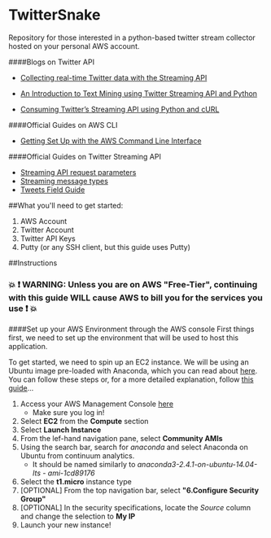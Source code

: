 # TwitterSnake
Repository for those interested in a python-based twitter stream collector hosted on your personal AWS account.

####Blogs on Twitter API
* [Collecting real-time Twitter data with the Streaming API](http://badhessian.org/2012/10/collecting-real-time-twitter-data-with-the-streaming-api/)

* [An Introduction to Text Mining using Twitter Streaming API and Python](http://adilmoujahid.com/posts/2014/07/twitter-analytics/)
* [Consuming Twitter’s Streaming API using Python and cURL](http://www.arngarden.com/2012/11/07/consuming-twitters-streaming-api-using-python-and-curl/)

####Official Guides on AWS CLI
* [Getting Set Up with the AWS Command Line Interface](http://docs.aws.amazon.com/cli/latest/userguide/cli-chap-getting-set-up.html)

####Official Guides on Twitter Streaming API
* [Streaming API request parameters](https://dev.twitter.com/streaming/overview/request-parameters)
* [Streaming message types](https://dev.twitter.com/streaming/overview/messages-types#public_stream_messages)
* [Tweets Field Guide](https://dev.twitter.com/overview/api/tweets)

  

##What you'll need to get started:
  1. AWS Account
  2. Twitter Account
  3. Twitter API Keys
  4. Putty (or any SSH client, but this guide uses Putty)
  
##Instructions
### :boom: :exclamation: WARNING: Unless you are on AWS "Free-Tier", continuing with this guide **WILL** cause AWS to bill you for the services you use :exclamation: :boom: 

####Set up your AWS Environment through the AWS console
First things first, we need to set up the environment that will be used to host this application. 

To get started, we need to spin up an EC2 instance. We will be using an Ubuntu image pre-loaded with Anaconda, which you can read about [here](http://docs.continuum.io/anaconda/images#id4). You can follow these steps or, for a more detailed explanation, follow [this guide](https://docs.aws.amazon.com/AWSEC2/latest/UserGuide/EC2_GetStarted.html?console_help=true)...
  1. Access your AWS Management Console [here](https://console.aws.amazon.com/console/home?region=us-east-1)
      * Make sure you log in!
  2. Select **EC2** from the **Compute** section
  3. Select **Launch Instance**
  4. From the lef-hand navigation pane, select **Community AMIs**
  5. Using the search bar, search for *anaconda* and select Anaconda on Ubuntu from continuum analytics.
      * It should be named similarly to *anaconda3-2.4.1-on-ubuntu-14.04-lts - ami-1cd89176* 
  6. Select the **t1.micro** instance type
  7. [OPTIONAL] From the top navigation bar, select **"6.Configure Security Group"**
  8. [OPTIONAL] In the security specifications, locate the *Source* column and change the selection to **My IP**
  9. Launch your new instance!
